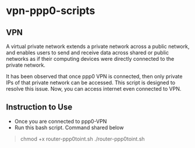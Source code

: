 # vpn-ppp0-scripts
## VPN
A virtual private network extends a private network across a public network, and enables users to send and receive data across shared or public networks as if their computing devices were directly connected to the private network.

It has been observed that once ppp0 VPN is connected, then only private IPs of that private network can be accessed. This script is designed to resolve this issue. Now, you can access internet even connected to VPN.

## Instruction to Use
- Once you are connected to ppp0-VPN
- Run this bash script. Command shared below
> chmod +x router-ppp0toint.sh
> ./router-ppp0toint.sh
